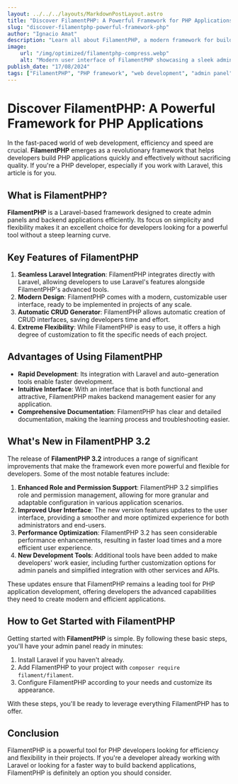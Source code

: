 ```yaml
---
layout: ../../../layouts/MarkdownPostLayout.astro
title: "Discover FilamentPHP: A Powerful Framework for PHP Applications"
slug: "discover-filamentphp-powerful-framework-php"
author: "Ignacio Amat"
description: "Learn all about FilamentPHP, a modern framework for building PHP applications, its key features, and how it can streamline rapid and efficient development."
image:
    url: "/img/optimized/filamentphp-compress.webp"
    alt: "Modern user interface of FilamentPHP showcasing a sleek admin panel."
publish_date: "17/08/2024"
tags: ["FilamentPHP", "PHP framework", "web development", "admin panel", "Laravel"]
---
```

# Discover FilamentPHP: A Powerful Framework for PHP Applications

In the fast-paced world of web development, efficiency and speed are crucial. **FilamentPHP** emerges as a revolutionary framework that helps developers build PHP applications quickly and effectively without sacrificing quality. If you're a PHP developer, especially if you work with Laravel, this article is for you.

## What is FilamentPHP?

**FilamentPHP** is a Laravel-based framework designed to create admin panels and backend applications efficiently. Its focus on simplicity and flexibility makes it an excellent choice for developers looking for a powerful tool without a steep learning curve.

## Key Features of FilamentPHP

1. **Seamless Laravel Integration**: FilamentPHP integrates directly with Laravel, allowing developers to use Laravel's features alongside FilamentPHP's advanced tools.
2. **Modern Design**: FilamentPHP comes with a modern, customizable user interface, ready to be implemented in projects of any scale.
3. **Automatic CRUD Generator**: FilamentPHP allows automatic creation of CRUD interfaces, saving developers time and effort.
4. **Extreme Flexibility**: While FilamentPHP is easy to use, it offers a high degree of customization to fit the specific needs of each project.

## Advantages of Using FilamentPHP

- **Rapid Development**: Its integration with Laravel and auto-generation tools enable faster development.
- **Intuitive Interface**: With an interface that is both functional and attractive, FilamentPHP makes backend management easier for any application.
- **Comprehensive Documentation**: FilamentPHP has clear and detailed documentation, making the learning process and troubleshooting easier.

## What's New in FilamentPHP 3.2

The release of **FilamentPHP 3.2** introduces a range of significant improvements that make the framework even more powerful and flexible for developers. Some of the most notable features include:

1. **Enhanced Role and Permission Support**: FilamentPHP 3.2 simplifies role and permission management, allowing for more granular and adaptable configuration in various application scenarios.
2. **Improved User Interface**: The new version features updates to the user interface, providing a smoother and more optimized experience for both administrators and end-users.
3. **Performance Optimization**: FilamentPHP 3.2 has seen considerable performance enhancements, resulting in faster load times and a more efficient user experience.
4. **New Development Tools**: Additional tools have been added to make developers' work easier, including further customization options for admin panels and simplified integration with other services and APIs.

These updates ensure that FilamentPHP remains a leading tool for PHP application development, offering developers the advanced capabilities they need to create modern and efficient applications.

## How to Get Started with FilamentPHP

Getting started with **FilamentPHP** is simple. By following these basic steps, you'll have your admin panel ready in minutes:

1. Install Laravel if you haven't already.
2. Add FilamentPHP to your project with `composer require filament/filament`.
3. Configure FilamentPHP according to your needs and customize its appearance.

With these steps, you'll be ready to leverage everything FilamentPHP has to offer.

## Conclusion

FilamentPHP is a powerful tool for PHP developers looking for efficiency and flexibility in their projects. If you're a developer already working with Laravel or looking for a faster way to build backend applications, FilamentPHP is definitely an option you should consider.

<style>
    article {
        text-wrap: pretty;
    }
    
    article h3 {
    font-weight: bold;
      font-size: 1.5em;
      margin-top: 1.5em;
    }

article p {
    margin: 10px 0;
}

article ul, article ol {
    list-style-type: circle;
    margin: 10px 0 10px 20px;
}

article li h4 {
    /* add soft light font */
    font-weight: lighter;
    font-style: italic;
}

article blockquote {
    border-left: 4px solid #ddd;
    padding-left: 15px;
    color: #666;
    margin: 20px 0;
    font-style: italic;
}

article p a {
      cursor: pointer;
  display: inline-flex;
  align-items: center;
  padding: 0.5rem 1rem; /* py-2 px-4 */
  font-size: 0.875rem; /* text-sm */
  font-weight: 500; /* font-medium */
  color: #1f2937; /* text-gray-900 */
  background-color: #ffffff; /* bg-white */
  border: 1px solid #e5e7eb; /* border border-gray-200 */
  border-radius: 0.5rem; /* rounded-lg */
  transition: all 0.2s ease-in-out; /* transition */
}

article p a:hover {
    background-color: #f3f4f6; /* hover:bg-gray-100 */
  color: rgba(234, 179, 8, 0.9); /* hover:text-yellow-500/90 */
}

article p a:focus {
    z-index: 10; /* focus:z-10 */
  outline: none; /* focus:outline-none */
  border-color: #e5e7eb; /* focus:ring-gray-200 */
  box-shadow: 0 0 0 2px #e5e7eb; /* focus:ring-2 */
  color: rgba(234, 179, 8, 0.9); /* focus:text-yellow-500/90 */
}

article code {
    background-color: #f5f5f5;
    padding: 2px 4px;
    border-radius: 4px;
    font-family: 'Courier New', Courier, monospace;
}

article pre {
    background-color: #f5f5f5;
    padding: 10px;
    border-radius: 4px;
    overflow-x: auto;
}

@media (min-width: 601px) and (max-width: 1024px) {
    article {
        padding: 40px;
    }
}

@media (max-width: 600px) { 
    article {
      padding: 30px;
    }

 }
</style>